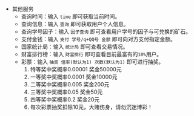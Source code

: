 - 其他服务
    - 查询时间：输入 `time` 即可获取当前时间。
    - 查询信息：输入 `查询` 即可获取用户个人信息。
    - 查询学号因子：输入 `因子查询` 即可查看用户学号的因子与可兑换的矿石。
    - 支付金钱：输入 `支付 学号/q+QQ号 金额` 即可向对方支付指定金额。
    - 国家统计局：输入 `统计局` 即可查看交易情况。
    - 财富排行榜：输入 `财富排行` 即可查看目前最富有的`10%`用户。
    - 彩票：输入 `抽奖 倍率(默认为1) 次数(默认为1)` 即可进行抽奖。
        1. 特等奖中奖概率0.00001 奖金50000元
        2. 一等奖中奖概率0.0001 奖金10000元
        3. 二等奖中奖概率0.005 奖金200元
        4. 三等奖中奖概率0.05 奖金50元
        5. 四等奖中奖概率0.2 奖金20元
        6. 每次彩票抽奖扣除10元，大赌伤身，请勿沉迷博彩！